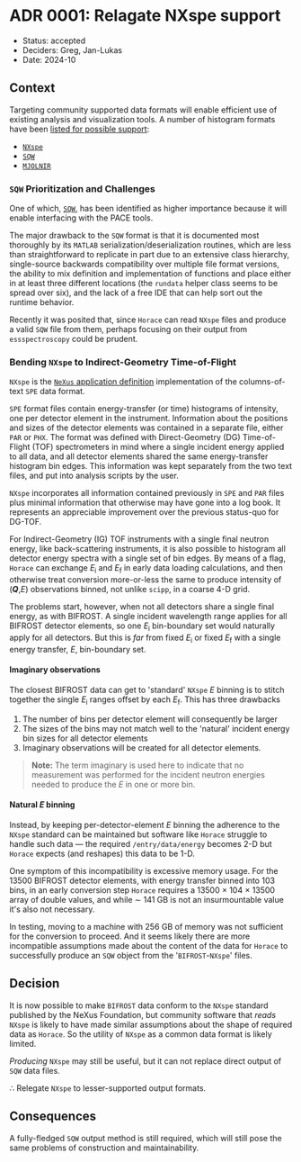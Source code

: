 # ADR 0001: Relagate NXspe support

- Status: accepted
- Deciders: Greg, Jan-Lukas
- Date: 2024-10

## Context
Targeting community supported data formats will enable efficient use of existing analysis and visualization tools.
A number of histogram formats have been [listed for possible support](https://jira.ess.eu/browse/DMSCSPEC-46):
- [`NXspe`](https://jira.ess.eu/browse/DMSCSPEC-50)
- [`SQW`](https://jira.ess.eu/browse/DMSCSPEC-51)
- [`MJOLNIR`](https://jira.ess.eu/browse/DMSCSPEC-52)

### `SQW` Prioritization and Challenges

One of which, [`SQW`](https://github.com/scipp/essspectroscopy/issues/23),
has been identified as higher importance because it will enable interfacing with
the PACE tools.

The major drawback to the `SQW` format is that it is documented most thoroughly by
its `MATLAB` serialization/deserialization routines, which are less than straightforward
to replicate in part due to an extensive class hierarchy, single-source backwards
compatibility over multiple file format versions, the ability to mix definition and
implementation of functions and place either in at least three different locations
(the `rundata` helper class seems to be spread over six),
and the lack of a free IDE that can help sort out the runtime behavior.

Recently it was posited that, since `Horace` can read `NXspe` files and produce a valid
`SQW` file from them, perhaps focusing on their output from `essspectroscopy` could
be prudent.

### Bending `NXspe` to Indirect-Geometry Time-of-Flight
`NXspe` is the [`NeXus` application definition](https://manual.nexusformat.org/classes/applications/NXspe.html#nxspe)
implementation of the columns-of-text `SPE` data format.

`SPE` format files contain energy-transfer (or time) histograms of intensity,
one per detector element in the instrument.
Information about the positions and sizes of the detector elements was contained in
a separate file, either `PAR` or `PHX`.
The format was defined with Direct-Geometry (DG) Time-of-Flight (TOF) spectrometers in
mind where a single incident energy applied to all data, and all detector elements
shared the same energy-transfer histogram bin edges. This information was kept
separately from the two text files, and put into analysis scripts by the user.

`NXspe` incorporates all information contained previously in `SPE` and `PAR` files
plus minimal information that otherwise may have gone into a log book.
It represents an appreciable improvement over the previous status-quo for DG-TOF.

For Indirect-Geometry (IG) TOF instruments with a single final neutron energy, like
back-scattering instruments, it is also possible to histogram all detector energy
spectra with a single set of bin edges. By means of a flag, `Horace` can exchange
_E_<sub>i</sub> and _E_<sub>f</sub> in early data loading calculations, and then
otherwise treat conversion more-or-less the same to produce intensity of (**_Q_**,_E_)
observations binned, not unlike `scipp`, in a coarse 4-D grid.

The problems start, however, when not all detectors share a single final energy,
as with BIFROST.
A single incident wavelength range applies for all BIFROST detector elements,
so one _E_<sub>i</sub> bin-boundary set would naturally apply for all detectors.
But this is _far_ from fixed _E_<sub>i</sub> or fixed _E_<sub>f</sub> with a single
energy transfer, _E_, bin-boundary set.

#### Imaginary observations
The closest BIFROST data can get to 'standard' `NXspe` _E_ binning is to stitch
together the single _E_<sub>i</sub> ranges offset by each _E_<sub>f</sub>.
This has three drawbacks
1. The number of bins per detector element will consequently be larger
2. The sizes of the bins may not match well to the 'natural' incident energy bin sizes for all detector elements
3. Imaginary observations will be created for all detector elements.

> **Note:**
> The term imaginary is used here to indicate that no measurement was performed
> for the incident neutron energies needed to produce the _E_ in one or more bin.

#### Natural _E_ binning
Instead, by keeping per-detector-element _E_ binning the adherence to
the `NXspe` standard can be maintained but software like `Horace` struggle to handle
such data &mdash;
the required `/entry/data/energy` becomes 2-D but `Horace` expects (and reshapes) this
data to be 1-D.

One symptom of this incompatibility is excessive memory usage.
For the 13500 BIFROST detector elements, with energy transfer binned into 103 bins,
in an early conversion step `Horace` requires a 13500 &times; 104 &times; 13500 array
of double values, and while &sim; 141 GB is not an insurmountable value it's also
not necessary.

In testing, moving to a machine with 256 GB of memory was not sufficient for the
conversion to proceed. And it seems likely there are more incompatible assumptions
made about the content of the data for `Horace` to successfully produce an `SQW` object
from the '`BIFROST`-`NXspe`' files.


## Decision
It is now possible to make `BIFROST` data conform to the `NXspe` standard published by
the NeXus Foundation, but community software that _reads_ `NXspe` is likely to have
made similar assumptions about the shape of required data as `Horace`.
So the utility of `NXspe` as a common data format is likely limited.

_Producing_ `NXspe` may still be useful, but it can not replace direct output of
`SQW` data files.

&therefore; Relegate `NXspe` to lesser-supported output formats.

## Consequences
A fully-fledged `SQW` output method is still required, which will still pose the same
problems of construction and maintainability.
